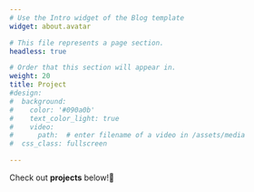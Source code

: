```yaml
---
# Use the Intro widget of the Blog template
widget: about.avatar

# This file represents a page section.
headless: true

# Order that this section will appear in.
weight: 20
title: Project
#design:
#  background:
#    color: '#090a0b'
#    text_color_light: true
#    video:
#      path:  # enter filename of a video in /assets/media
#  css_class: fullscreen

---
```

Check out **projects** below!🌈